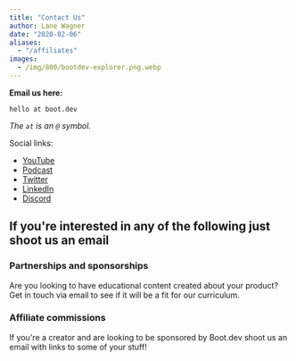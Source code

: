 ```yaml
---
title: "Contact Us"
author: Lane Wagner
date: "2020-02-06"
aliases:
  - "/affiliates"
images:
  - /img/800/bootdev-explorer.png.webp
---
```


**Email us here:**

```
hello at boot.dev
```

_The `at` is an `@` symbol._

Social links:

- [YouTube](https://www.youtube.com/@bootdotdev)
- [Podcast](https://www.backendbanter.fm)
- [Twitter](https://twitter.com/bootdotdev)
- [LinkedIn](https://www.linkedin.com/company/bootdotdev)
- [Discord](https://www.boot.dev/community)

## If you're interested in any of the following just shoot us an email

### Partnerships and sponsorships

Are you looking to have educational content created about your product? Get in touch via email to see if it will be a fit for our curriculum.

### Affiliate commissions

If you're a creator and are looking to be sponsored by Boot.dev shoot us an email with links to some of your stuff!
